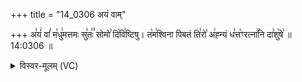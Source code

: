 +++
title = "14_0306 अयं वाम्"

+++
अ꣣यं꣢ वां꣣ म꣡धु꣢मत्तमः सु꣣तः꣢꣫ सोमो꣣ दि꣡वि꣢ष्टिषु। त꣡म꣢श्विना पिबतं ति꣣रो꣡ अ꣢ह्न्यं ध꣣त्त꣡ꣳरत्ना꣢꣯नि दा꣣शु꣡षे꣢ ॥ 14:0306 ॥

<details><summary>विस्वर-मूलम् (VC)</summary>

अयं वां मधुमत्तमः सुतः सोमो दिविष्टिषु । तमश्विना पिबतं तिरोअह्न्यं धत्तꣳ रत्नानि दाशुषे ॥३०६॥
</details>
